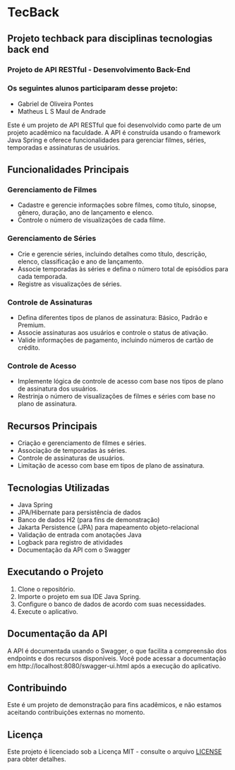 # TecBack
## Projeto techback para disciplinas tecnologias  back end
### Projeto de API RESTful - Desenvolvimento Back-End

### Os seguintes alunos participaram desse projeto:
 - Gabriel de Oliveira Pontes
 - Matheus L S Maul de Andrade

Este é um projeto de API RESTful que foi desenvolvido como parte de um projeto acadêmico na faculdade.
A API é construída usando o framework Java Spring e oferece funcionalidades para gerenciar filmes, séries, temporadas e assinaturas de usuários.
## Funcionalidades Principais

### Gerenciamento de Filmes

- Cadastre e gerencie informações sobre filmes, como título, sinopse, gênero, duração, ano de lançamento e elenco.
- Controle o número de visualizações de cada filme.

### Gerenciamento de Séries

- Crie e gerencie séries, incluindo detalhes como título, descrição, elenco, classificação e ano de lançamento.
- Associe temporadas às séries e defina o número total de episódios para cada temporada.
- Registre as visualizações de séries.

### Controle de Assinaturas

- Defina diferentes tipos de planos de assinatura: Básico, Padrão e Premium.
- Associe assinaturas aos usuários e controle o status de ativação.
- Valide informações de pagamento, incluindo números de cartão de crédito.

### Controle de Acesso
  - Implemente lógica de controle de acesso com base nos tipos de plano de assinatura dos usuários.
  - Restrinja o número de visualizações de filmes e séries com base no plano de assinatura.
## Recursos Principais

- Criação e gerenciamento de filmes e séries.
- Associação de temporadas às séries.
- Controle de assinaturas de usuários.
- Limitação de acesso com base em tipos de plano de assinatura.

## Tecnologias Utilizadas

- Java Spring
- JPA/Hibernate para persistência de dados
- Banco de dados H2 (para fins de demonstração)
- Jakarta Persistence (JPA) para mapeamento objeto-relacional
- Validação de entrada com anotações Java
- Logback para registro de atividades
- Documentação da API com o Swagger

## Executando o Projeto

1. Clone o repositório.
2. Importe o projeto em sua IDE Java Spring.
3. Configure o banco de dados de acordo com suas necessidades.
4. Execute o aplicativo.

## Documentação da API

A API é documentada usando o Swagger, o que facilita a compreensão dos endpoints e dos recursos disponíveis. Você pode acessar a documentação em http://localhost:8080/swagger-ui.html após a execução do aplicativo.

## Contribuindo

Este é um projeto de demonstração para fins acadêmicos, e não estamos aceitando contribuições externas no momento.

## Licença

Este projeto é licenciado sob a Licença MIT - consulte o arquivo [LICENSE](LICENSE) para obter detalhes.

